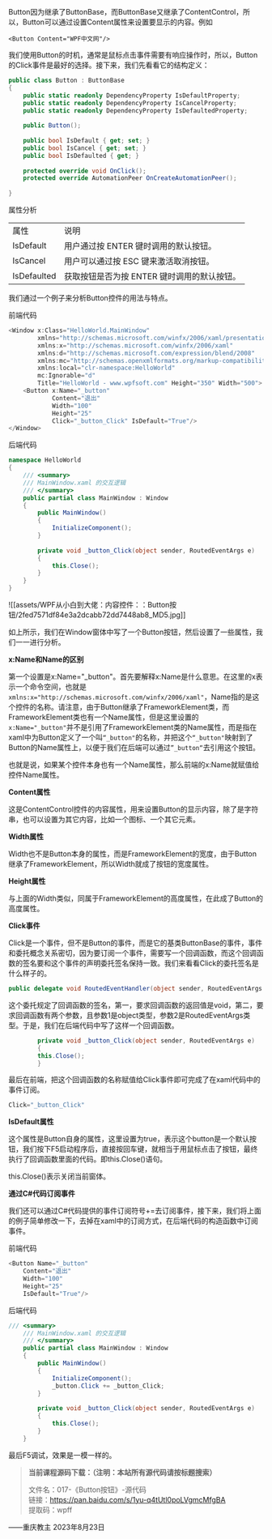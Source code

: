 Button因为继承了ButtonBase，而ButtonBase又继承了ContentControl，所以，Button可以通过设置Content属性来设置要显示的内容。例如

```
<Button Content="WPF中文网"/>
```

我们使用Button的时机，通常是鼠标点击事件需要有响应操作时，所以，Button的Click事件是最好的选择。接下来，我们先看看它的结构定义：

```cs
public class Button : ButtonBase
{
    public static readonly DependencyProperty IsDefaultProperty;
    public static readonly DependencyProperty IsCancelProperty;
    public static readonly DependencyProperty IsDefaultedProperty;
 
    public Button();
 
    public bool IsDefault { get; set; }
    public bool IsCancel { get; set; }
    public bool IsDefaulted { get; }
 
    protected override void OnClick();
    protected override AutomationPeer OnCreateAutomationPeer();
 
}
```

属性分析

|   |   |
|---|---|
|属性|说明|
|IsDefault|用户通过按 ENTER 键时调用的默认按钮。|
|IsCancel|用户可以通过按 ESC 键来激活取消按钮。|
|IsDefaulted|获取按钮是否为按 ENTER 键时调用的默认按钮。|

我们通过一个例子来分析Button控件的用法与特点。

前端代码

```cs
<Window x:Class="HelloWorld.MainWindow"
        xmlns="http://schemas.microsoft.com/winfx/2006/xaml/presentation"
        xmlns:x="http://schemas.microsoft.com/winfx/2006/xaml"
        xmlns:d="http://schemas.microsoft.com/expression/blend/2008"
        xmlns:mc="http://schemas.openxmlformats.org/markup-compatibility/2006"
        xmlns:local="clr-namespace:HelloWorld"
        mc:Ignorable="d"
        Title="HelloWorld - www.wpfsoft.com" Height="350" Width="500">
    <Button x:Name="_button" 
            Content="退出" 
            Width="100" 
            Height="25" 
            Click="_button_Click" IsDefault="True"/>
</Window>
```

后端代码

```cs
namespace HelloWorld
{
    /// <summary>
    /// MainWindow.xaml 的交互逻辑
    /// </summary>
    public partial class MainWindow : Window
    {
        public MainWindow()
        {
            InitializeComponent();
        }
 
        private void _button_Click(object sender, RoutedEventArgs e)
        {
            this.Close();
        }
    }
}
```

![[assets/WPF从小白到大佬：内容控件：：Button按钮/2fed7571df84e3a2dcabb72dd7448ab8_MD5.jpg]]

如上所示，我们在Window窗体中写了一个Button按钮，然后设置了一些属性，我们一一进行分析。

**x:Name和Name的区别**

第一个设置是x:Name="\_button"。首先要解释x:Name是什么意思。在这里的x表示一个命令空间，也就是`xmlns:x="http://schemas.microsoft.com/winfx/2006/xaml"`，Name指的是这个控件的名称。请注意，由于Button继承了FrameworkElement类，而FrameworkElement类也有一个Name属性，但是这里设置的`x:Name="_button"`并不是引用了FrameworkElement类的Name属性，而是指在xaml中为Button定义了一个叫`“_button"`的名称，并把这个`“_button"`映射到了Button的Name属性上，以便于我们在后端可以通过`”_button“`去引用这个按钮。

也就是说，如果某个控件本身也有一个Name属性，那么前端的x:Name就赋值给控件Name属性。

**Content属性**

这是ContentControl控件的内容属性，用来设置Button的显示内容，除了是字符串，也可以设置为其它内容，比如一个图标、一个其它元素。

**Width属性**

Width也不是Button本身的属性，而是FrameworkElement的宽度，由于Button继承了FrameworkElement，所以Width就成了按钮的宽度属性。

**Height属性**

与上面的Width类似，同属于FrameworkElement的高度属性，在此成了Button的高度属性。

**Click事件**

Click是一个事件，但不是Button的事件，而是它的基类ButtonBase的事件，事件和委托概念关系密切，因为要订阅一个事件，需要写一个回调函数，而这个回调函数的签名要和这个事件的声明委托签名保持一致。我们来看看Click的委托签名是什么样子的。

```cs
public delegate void RoutedEventHandler(object sender, RoutedEventArgs e);
```

这个委托规定了回调函数的签名，第一，要求回调函数的返回值是void，第二，要求回调函数有两个参数，且参数1是object类型，参数2是RoutedEventArgs类型。于是，我们在后端代码中写了这样一个回调函数。

```cs
        private void _button_Click(object sender, RoutedEventArgs e)        
        {            
        this.Close();        
        }
```

最后在前端，把这个回调函数的名称赋值给Click事件即可完成了在xaml代码中的事件订阅。

```cs
Click="_button_Click"
```

**IsDefault属性**

这个属性是Button自身的属性，这里设置为true，表示这个button是一个默认按钮，我们按下F5启动程序后，直接按回车键，就相当于用鼠标点击了按钮，最终执行了回调函数里面的代码。即this.Close()语句。

this.Close()表示关闭当前窗体。

**通过C#代码订阅事件**

我们还可以通过C#代码提供的事件订阅符号+=去订阅事件，接下来，我们将上面的例子简单修改一下，去掉在xaml中的订阅方式，在后端代码的构造函数中订阅事件。

前端代码

```cs
<Button Name="_button"         
	Content="退出"         
	Width="100"         
	Height="25"         
	IsDefault="True"/>
```

后端代码

```cs
/// <summary>
    /// MainWindow.xaml 的交互逻辑
    /// </summary>
    public partial class MainWindow : Window
    {
        public MainWindow()
        {
            InitializeComponent();
            _button.Click += _button_Click;
        }
 
        private void _button_Click(object sender, RoutedEventArgs e)
        {
            this.Close();
        }
    }
```

最后F5调试，效果是一模一样的。

> **当前课程源码下载：（注明：本站所有源代码请按标题搜索）**
> 
> 文件名：017-《Button按钮》-源代码  
> 链接：https://pan.baidu.com/s/1yu-q4tUtl0poLVgmcMfgBA  
> 提取码：wpff

——重庆教主 2023年8月23日
